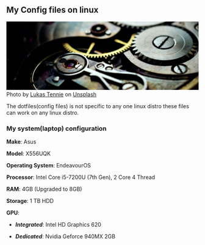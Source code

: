 ## My Config files on linux

![Logo](https://raw.githubusercontent.com/praneetk96/Dotfiles/master/src/images/readmeBanner.jpg)
Photo by <a href="https://unsplash.com/@luk10?utm_source=unsplash&utm_medium=referral&utm_content=creditCopyText">Lukas Tennie</a> on <a href="https://unsplash.com/s/photos/gear?utm_source=unsplash&utm_medium=referral&utm_content=creditCopyText">Unsplash</a>

The dotfiles(config files) is not specific to any one linux distro these files can work on any linux distro.

### My system(laptop) configuration

**Make**: Asus

**Model**: X556UQK

**Operating System**: EndeavourOS

**Processor**: Intel Core i5-7200U (7th Gen), 2 Core 4 Thread

**RAM**: 4GB (Upgraded to 8GB)

**Storage**: 1 TB HDD

**GPU**: 

- ***Integrated***: Intel HD Graphics 620 

- ***Dedicated***: Nvidia Geforce 940MX 2GB
